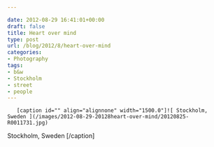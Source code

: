 ```yaml
---

date: 2012-08-29 16:41:01+00:00
draft: false
title: Heart over mind
type: post
url: /blog/2012/8/heart-over-mind
categories:
- Photography
tags:
- b&w
- Stockholm
- street
- people
---
```



  
       [caption id="" align="alignnone" width="1500.0"]![ Stockholm, Sweden ](/images/2012-08-29-20128heart-over-mind/20120825-R0011731.jpg)
 Stockholm, Sweden [/caption]
